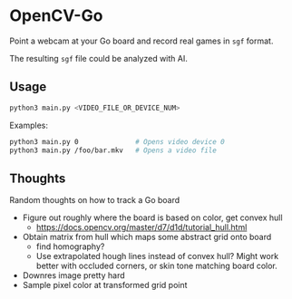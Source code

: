 # OpenCV-Go

Point a webcam at your Go board and record real games in `sgf` format.

The resulting `sgf` file could be analyzed with AI.

## Usage

```bash
python3 main.py <VIDEO_FILE_OR_DEVICE_NUM>
```

Examples:

```bash
python3 main.py 0              # Opens video device 0
python3 main.py /foo/bar.mkv   # Opens a video file
```

## Thoughts

Random thoughts on how to track a Go board

- Figure out roughly where the board is based on color, get convex hull
    - <https://docs.opencv.org/master/d7/d1d/tutorial_hull.html>
- Obtain matrix from hull which maps some abstract grid onto board
    - find homography?
    - Use extrapolated hough lines instead of convex hull? Might work better with occluded corners, or skin tone matching board color.
- Downres image pretty hard
- Sample pixel color at transformed grid point
